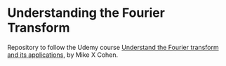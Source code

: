 # Understanding the Fourier Transform

Repository to follow the Udemy course [Understand the Fourier transform and its applications](https://www.udemy.com/fourier-transform-mxc/), by Mike X Cohen.
